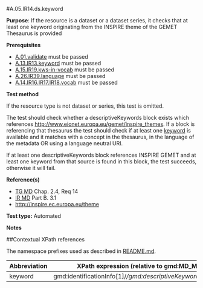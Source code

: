 #A.05.IR14.ds.keyword

**Purpose**: If the resource is a dataset or a dataset series, it checks that at least one keyword originating from the INSPIRE theme of the GEMET Thesaurus is provided

**Prerequisites**
* [A.01.validate](A.01.validate.md) must be passed
* [A.13.IR13.keyword](A.13.IR13.keyword.md) must be passed
* [A.15.IR19.kws-in-vocab](A.15.IR19.kws-in-vocab.md) must be passed
* [A.26.IR39.language](A.26.IR39.language.md) must be passed
* [A.14.IR16.IR17.IR18.vocab](A.14.IR16.IR17.IR18.vocab.md) must be passed

**Test method**

If the resource type is not dataset or series, this test is omitted.

The test should check whether a descriptiveKeywords block exists which references http://www.eionet.europa.eu/gemet/inspire_themes. If a block is referencing that thesaurus the test should check if at least one [keyword](#keyword) is available and it matches with a concept in the thesaurus, in the language of the metadata OR using a language neutral URI. 

If at least one descriptiveKeywords block references INSPIRE GEMET and at least one keyword from that source is found in this block, the test succeeds, otherwise it will fail.


**Reference(s)**	 

* [TG MD](./README.md#ref_TG_MD) Chap. 2.4, Req 14
* [IR MD](README.md#ref_IR_MD) Part B. 3.1
* http://inspire.ec.europa.eu/theme


**Test type:** Automated

**Notes**

##Contextual XPath references

The namespace prefixes used as described in [README.md](./README.md#namespaces).

Abbreviation                                   |  XPath expression (relative to gmd:MD_Metadata)
-----------------------------------------------| -------------------------------------------------------------------------
<a name="keyword"></a> keyword   | gmd:identificationInfo[1]/*/gmd:descriptiveKeywords/*/gmd:keyword
